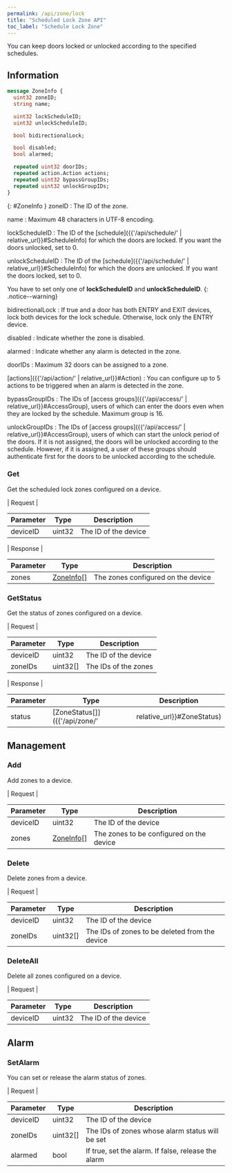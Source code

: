 ```yaml
---
permalink: /api/zone/lock
title: "Scheduled Lock Zone API"
toc_label: "Schedule Lock Zone"  
---
```


You can keep doors locked or unlocked according to the specified schedules. 

## Information

```protobuf
message ZoneInfo {
  uint32 zoneID;
  string name;

  uint32 lockScheduleID;
  uint32 unlockScheduleID;

  bool bidirectionalLock;

  bool disabled;
  bool alarmed;

  repeated uint32 doorIDs;
  repeated action.Action actions;
  repeated uint32 bypassGroupIDs;
  repeated uint32 unlockGroupIDs;
}
```
{: #ZoneInfo }
zoneID
: The ID of the zone.

name
: Maximum 48 characters in UTF-8 encoding.

lockScheduleID
: The ID of the [schedule]({{'/api/schedule/' | relative_url}}#ScheduleInfo) for which the doors are locked. If you want the doors unlocked, set to 0.

unlockScheduleID
: The ID of the [schedule]({{'/api/schedule/' | relative_url}}#ScheduleInfo) for which the doors are unlocked. If you want the doors locked, set to 0.

You have to set only one of __lockScheduleID__ and __unlockScheduleID__. 
{: .notice--warning}

bidirectionalLock
: If true and a door has both ENTRY and EXIT devices, lock both devices for the lock schedule. Otherwise, lock only the ENTRY device.

disabled
: Indicate whether the zone is disabled.

alarmed
: Indicate whether any alarm is detected in the zone.

doorIDs
: Maximum 32 doors can be assigned to a zone.

[actions]({{'/api/action/' | relative_url}}#Action)
: You can configure up to 5 actions to be triggered when an alarm is detected in the zone.

bypassGroupIDs
: The IDs of [access groups]({{'/api/access/' | relative_url}}#AccessGroup), users of which can enter the doors even when they are locked by the schedule. Maximum group is 16.

unlockGroupIDs
: The IDs of [access groups]({{'/api/access/' | relative_url}}#AccessGroup), users of which can start the unlock period of the doors. If it is not assigned, the doors will be unlocked according to the schedule. However, if it is assigned, a user of these groups should authenticate first for the doors to be unlocked according to the schedule.

### Get

Get the scheduled lock zones configured on a device.

| Request |

| Parameter | Type | Description |
| --------- | ---- | ----------- |
| deviceID | uint32 | The ID of the device |

| Response |

| Parameter | Type | Description |
| --------- | ---- | ----------- |
| zones | [ZoneInfo[]](#ZoneInfo) | The zones configured on the device |


### GetStatus

Get the status of zones configured on a device.

| Request |

| Parameter | Type | Description |
| --------- | ---- | ----------- |
| deviceID | uint32 | The ID of the device |
| zoneIDs | uint32[] | The IDs of the zones |

| Response |

| Parameter | Type | Description |
| --------- | ---- | ----------- |
| status | [ZoneStatus[]]({{'/api/zone/' | relative_url}}#ZoneStatus) | The status of the zones configured on the device |  

## Management

### Add

Add zones to a device.

| Request |

| Parameter | Type | Description |
| --------- | ---- | ----------- |
| deviceID | uint32 | The ID of the device |
| zones | [ZoneInfo[]](#ZoneInfo) | The zones to be configured on the device |

### Delete

Delete zones from a device.

| Request |

| Parameter | Type | Description |
| --------- | ---- | ----------- |
| deviceID | uint32 | The ID of the device |
| zoneIDs | uint32[] | The IDs of zones to be deleted from the device |


### DeleteAll

Delete all zones configured on a device.

| Request |

| Parameter | Type | Description |
| --------- | ---- | ----------- |
| deviceID | uint32 | The ID of the device |

## Alarm

### SetAlarm

You can set or release the alarm status of zones.

| Request |

| Parameter | Type | Description |
| --------- | ---- | ----------- |
| deviceID | uint32 | The ID of the device |
| zoneIDs | uint32[] | The IDs of zones whose alarm status will be set |
| alarmed | bool | If true, set the alarm. If false, release the alarm |